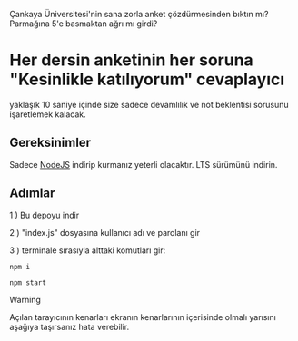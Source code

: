 Çankaya Üniversitesi'nin sana zorla anket çözdürmesinden bıktın mı?
Parmağına 5'e basmaktan ağrı mı girdi?
# Her dersin anketinin her soruna "Kesinlikle katılıyorum" cevaplayıcı
yaklaşık 10 saniye içinde size sadece	devamlılık ve not beklentisi sorusunu işaretlemek kalacak.

## Gereksinimler
Sadece [NodeJS](https://nodejs.org/en) indirip kurmanız yeterli olacaktır.
LTS sürümünü indirin.

## Adımlar

1 ) Bu depoyu indir

2 ) "index.js" dosyasına kullanıcı adı ve parolanı gir

3 ) terminale sırasıyla alttaki komutları gir:
```
npm i
```

```
npm start
```
> [!WARNING]  
> Açılan tarayıcının kenarları ekranın kenarlarının içerisinde olmalı yarısını aşağıya taşırsanız hata verebilir.
